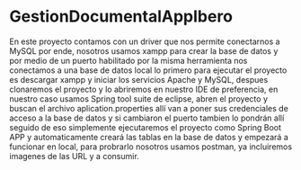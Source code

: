 # GestionDocumentalAppIbero
En este proyecto contamos con un driver que nos permite conectarnos a MySQL
por ende, nosotros usamos xampp para crear la base de datos y por medio de
un puerto habilitado por la misma herramienta nos conectamos a una base de datos local
lo primero para ejecutar el proyecto es descargar xampp y iniciar los servicios Apache y MySQL,
despues clonaremos el proyecto y lo abriremos en nuestro IDE de preferencia, en nuestro caso usamos
Spring tool suite de eclipse, abren el proyecto y buscan el archivo aplication.properties
allí van a poner sus credenciales de acceso a la base de datos y si cambiaron el puerto tambien lo pondrán allí
seguido de eso simplemente ejecutaremos el proyecto como Spring Boot APP y automaticamente creará las tablas
en la base de datos y empezará a funcionar en local, para probrarlo nosotros usamos postman, ya incluiremos imagenes de
las URL y a consumir.
